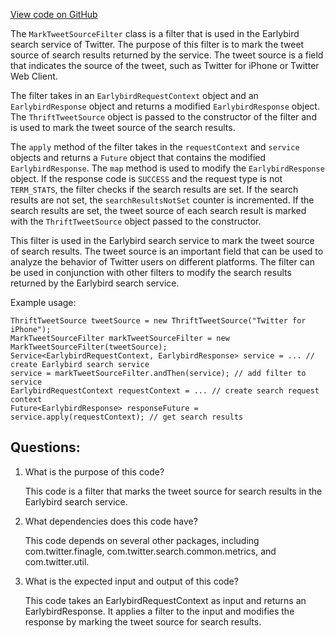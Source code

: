 [View code on GitHub](https://github.com/misbahsy/the-algorithm/src/java/com/twitter/search/earlybird_root/filters/MarkTweetSourceFilter.java)

The `MarkTweetSourceFilter` class is a filter that is used in the Earlybird search service of Twitter. The purpose of this filter is to mark the tweet source of search results returned by the service. The tweet source is a field that indicates the source of the tweet, such as Twitter for iPhone or Twitter Web Client. 

The filter takes in an `EarlybirdRequestContext` object and an `EarlybirdResponse` object and returns a modified `EarlybirdResponse` object. The `ThriftTweetSource` object is passed to the constructor of the filter and is used to mark the tweet source of the search results. 

The `apply` method of the filter takes in the `requestContext` and `service` objects and returns a `Future` object that contains the modified `EarlybirdResponse`. The `map` method is used to modify the `EarlybirdResponse` object. If the response code is `SUCCESS` and the request type is not `TERM_STATS`, the filter checks if the search results are set. If the search results are not set, the `searchResultsNotSet` counter is incremented. If the search results are set, the tweet source of each search result is marked with the `ThriftTweetSource` object passed to the constructor. 

This filter is used in the Earlybird search service to mark the tweet source of search results. The tweet source is an important field that can be used to analyze the behavior of Twitter users on different platforms. The filter can be used in conjunction with other filters to modify the search results returned by the Earlybird search service. 

Example usage:

```
ThriftTweetSource tweetSource = new ThriftTweetSource("Twitter for iPhone");
MarkTweetSourceFilter markTweetSourceFilter = new MarkTweetSourceFilter(tweetSource);
Service<EarlybirdRequestContext, EarlybirdResponse> service = ... // create Earlybird search service
service = markTweetSourceFilter.andThen(service); // add filter to service
EarlybirdRequestContext requestContext = ... // create search request context
Future<EarlybirdResponse> responseFuture = service.apply(requestContext); // get search results
```
## Questions: 
 1. What is the purpose of this code?
    
    This code is a filter that marks the tweet source for search results in the Earlybird search service.

2. What dependencies does this code have?
    
    This code depends on several other packages, including com.twitter.finagle, com.twitter.search.common.metrics, and com.twitter.util.

3. What is the expected input and output of this code?
    
    This code takes an EarlybirdRequestContext as input and returns an EarlybirdResponse. It applies a filter to the input and modifies the response by marking the tweet source for search results.